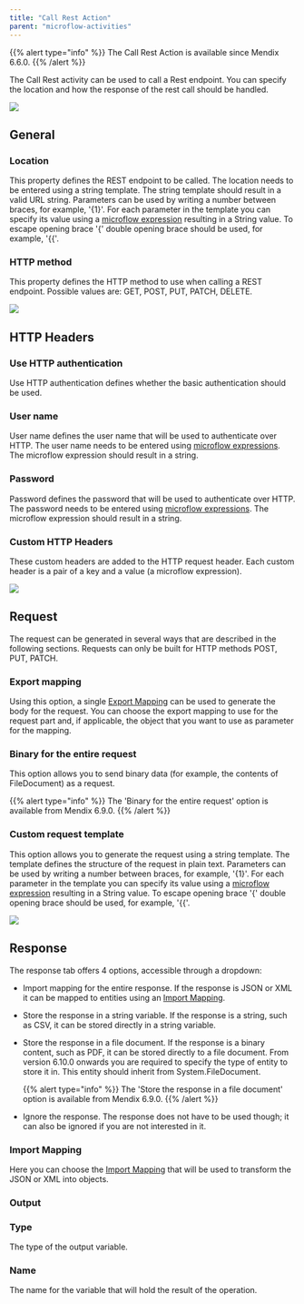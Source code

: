 ```yaml
---
title: "Call Rest Action"
parent: "microflow-activities"
---
```



{{% alert type="info" %}}
The Call Rest Action is available since Mendix 6.6.0.
{{% /alert %}}

The Call Rest activity can be used to call a Rest endpoint. You can specify the location and how the response of the rest call should be handled.

![](attachments/19203256/19399080.png)

## General

### Location

This property defines the REST endpoint to be called. The location needs to be entered using a string template. The string template should result in a valid URL string. Parameters can be used by writing a number between braces, for example, '{1}'. For each parameter in the template you can specify its value using a [microflow expression](microflow-expressions) resulting in a String value. To escape opening brace '{' double opening brace should be used, for example, '&#123;&#123;'.

### HTTP method

This property defines the HTTP method to use when calling a REST endpoint. Possible values are: GET, POST, PUT, PATCH, DELETE.

![](attachments/19203256/19399093.png)

## HTTP Headers

### Use HTTP authentication

Use HTTP authentication defines whether the basic authentication should be used.

### User name

User name defines the user name that will be used to authenticate over HTTP. The user name needs to be entered using [microflow expressions](microflow-expressions). The microflow expression should result in a string.

### Password

Password defines the password that will be used to authenticate over HTTP. The password needs to be entered using [microflow expressions](microflow-expressions). The microflow expression should result in a string.

### Custom HTTP Headers

These custom headers are added to the HTTP request header. Each custom header is a pair of a key and a value (a microflow expression).

![](attachments/19203256/19399114.png)

## Request

The request can be generated in several ways that are described in the following sections. Requests can only be built for HTTP methods POST, PUT, PATCH.

### Export mapping

Using this option, a single [Export Mapping](export-mappings) can be used to generate the body for the request. You can choose the export mapping to use for the request part and, if applicable, the object that you want to use as parameter for the mapping.

### Binary for the entire request

This option allows you to send binary data (for example, the contents of FileDocument) as a request.

{{% alert type="info" %}}
The 'Binary for the entire request' option is available from Mendix 6.9.0.
{{% /alert %}}

### Custom request template

This option allows you to generate the request using a string template. The template defines the structure of the request in plain text. Parameters can be used by writing a number between braces, for example, '{1}'. For each parameter in the template you can specify its value using a [microflow expression](microflow-expressions) resulting in a String value. To escape opening brace '{' double opening brace should be used, for example, '&#123;&#123;'.

![](attachments/19203256/19399084.png)

## Response

The response tab offers 4 options, accessible through a dropdown:

*   Import mapping for the entire response. If the response is JSON or XML it can be mapped to entities using an [Import Mapping](import-mappings). 
*   Store the response in a string variable. If the response is a string, such as CSV, it can be stored directly in a string variable.
*   Store the response in a file document. If the response is a binary content, such as PDF, it can be stored directly to a file document. From version 6.10.0 onwards you are required to specify the type of entity to store it in. This entity should inherit from System.FileDocument.

	{{% alert type="info" %}}
    The 'Store the response in a file document' option is available from Mendix 6.9.0.
	{{% /alert %}}

*   Ignore the response. The response does not have to be used though; it can also be ignored if you are not interested in it.

### Import Mapping 

Here you can choose the [Import Mapping](import-mappings) that will be used to transform the JSON or XML into objects.

### Output

### Type

The type of the output variable.

### Name

The name for the variable that will hold the result of the operation.
